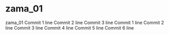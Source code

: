 # zama_01
zama_01
Commit 1 line
Commit 2 line
Commit 3 line
Commit 1 line
Commit 2 line
Commit 3 line
Commit 4 line
Commit 5 line
Commit 6 line
